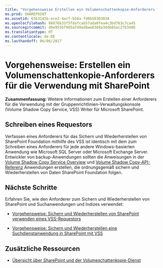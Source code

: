 ```yaml
---
title: "Vorgehensweise Erstellen ein Volumenschattenkopie-Anforderers für die Verwendung mit SharePoint"
ms.prod: SHAREPOINT
ms.assetid: 63b3145b-ece2-4acf-b58a-fd8b50303030
ms.openlocfilehash: 88876b33f5fdafcab57ada0fea4c3bd763c7ca45
ms.sourcegitcommit: d9e955bf9d5afd9ad8ae8304a3ddb85ac27b3406
ms.translationtype: HT
ms.contentlocale: de-DE
ms.lasthandoff: 06/06/2017
---
```

# <a name="how-to-create-a-vss-requestor-for-use-with-sharepoint"></a>Vorgehensweise: Erstellen ein Volumenschattenkopie-Anforderers für die Verwendung mit SharePoint
 **Zusammenfassung:** Weitere Informationen zum Erstellen einer Anforderers für die Verwendung mit der Gruppenrichtlinien-Verwaltungskonsole (Volume Shadow Copy Service, VSS) Writer für Microsoft SharePoint.
## <a name="writing-a-requestor"></a>Schreiben eines Requestors

Verfassen eines Anforderers für das Sichern und Wiederherstellen von SharePoint Foundation mithilfe des VSS ist identisch mit dem zum Schreiben eines Anforderers für jede andere Windows-basierten Anwendung wie Microsoft SQL Server oder Microsoft Exchange Server. Entwickler von backup-Anwendungen sollten die Anweisungen in der  [Volume Shadow Copy Service Overview](http://msdn.microsoft.com/en-us/library/aa384649%28VS.85%29.aspx) und [Volume Shadow Copy-API-Referenz](http://msdn.microsoft.com/en-us/library/aa384648%28VS.85%29.aspx) Anwendungen erstellen, die ordnungsgemäß sichern und Wiederherstellen von Daten SharePoint Foundation folgen.
  
    
    

## <a name="next-steps"></a>Nächste Schritte
<a name="Next"> </a>

Erfahren Sie, wie den Anforderer zum Sichern und Wiederherstellen von SharePoint und Suchanwendungen und Indizes verwendet:
  
    
    

-  [Vorgehensweise: Sichern und Wiederherstellen von SharePoint verwenden eines VSS-Requestors](how-to-back-up-and-restore-sharepoint-using-a-vss-requestor)
    
  
-  [Vorgehensweise: Sichern und Wiederherstellen eine Suchdienstanwendung in SharePoint mit VSS](how-to-back-up-and-restore-a-search-service-application-in-sharepoint-using)
    
  

## <a name="additional-resources"></a>Zusätzliche Ressourcen
<a name="bk_addresources"> </a>


-  [Übersicht über SharePoint und der Volumeschattenkopie-Dienst](overview-of-sharepoint-and-the-volume-shadow-copy-service)
    
  

